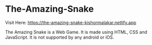 # The-Amazing-Snake
Visit Here: https://the-amazing-snake-kishormalakar.netlify.app

The Amazing Snake is a Web Game. It is made using HTML, CSS and JavaScript.
It is not supported by any android or iOS.

